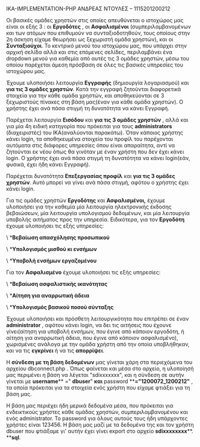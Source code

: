 IKA-IMPLEMENTATION-PHP
ΑΝΔΡΕΑΣ ΝΤΟΥΛΕΣ – 1115201200212

Οι βασικές ομάδες χρηστών στις οποίες απευθύνεται ο ιστοχώρος μας είναι οι εξής 3 : οι **Εργοδότες** , οι **Ασφαλισμένοι** (συμπεριλαμβανομένων και των ατόμων που επιθυμούν να συνταξιοδοτηθούν, τους οποίους στην 2η άσκηση είχαμε θεωρήσει ως ξεχωριστή ομάδα χρηστών), και οι **Συνταξιούχοι**. Το κεντρικό μενού του ιστοχώρου μας, που υπάρχει στην αρχική σελίδα αλλά και στις επόμενες σελίδες, περιλαμβάνει ένα dropdown μενού για καθεμία από αυτές τις 3 ομάδες χρηστών, μέσω του οποίου παρέχεται άμεση πρόσβαση σε όλες τις βασικές υπηρεσίες του ιστοχώρου μας.

Έχουμε υλοποιήσει λειτουργία **Εγγραφής** (δημιουργία λογαριασμού) και **για τις 3 ομάδες χρηστών**. Κατά την εγγραφή ζητούνται διαφορετικά στοιχεία για την κάθε ομάδα χρηστών, και αποθηκεύονται σε 3 ξεχωριστούς πίνακες στη βάση μας(έναν για κάθε ομάδα χρηστών). Ο χρήστης έχει ανά πάσα στιγμή τη δυνατότητα να κάνει Εγγραφή.

Παρέχεται λειτουργία **Εισόδου** και **για τις 3 ομάδες χρηστών** , αλλά και για μία 4η ειδική κατηγορία που πρόκειται για τους **administrators** (διαχειριστές) του ΙΚΑ(αναλύονται παρακάτω). Όταν κάποιος χρήστης κάνει login, τα αποθηκευμένα στοιχεία του προφίλ του παρέχονται αυτόματα στις διάφορες υπηρεσίες όπου είναι απαραίτητα, αντί να ζητούνται εκ νέου όπως θα γινόταν με έναν χρήστη που δεν έχει κάνει login. Ο χρήστης έχει ανά πάσα στιγμή τη δυνατότητα να κάνει login(εάν, φυσικά, έχει ήδη κάνει Εγγραφή).

Παρέχεται δυνατότητα **Επεξεργασίας προφίλ** και **για τις 3 ομάδες χρηστών**. Αυτό μπορεί να γίνει ανά πάσα στιγμή, αφότου ο χρήστης έχει κάνει login.

Για τις ομάδες χρηστών **Εργοδότης** και **Ασφαλισμένοι,** έχουμε υλοποιήσει για την καθεμία μία λειτουργία ηλεκτρονικής έκδοσης βεβαιώσεων, μία λειτουργία υπολογισμού δεδομένων, και μία λειτουργία υποβολής αιτήματος προς την υπηρεσία. Ειδικότερα, για τον **Εργοδότη** έχουμε υλοποιήσει τις εξής υπηρεσίες:

\ ***Βεβαίωση απασχόλησης προσωπικού**

\ ***Υπολογισμός μισθού κι ενσήμων**

\ ***Υποβολή ενσήμων εργαζομένου**

Για τον **Ασφαλισμένο** έχουμε υλοποιήσει τις εξής υπηρεσίες:

\ ***Βεβαίωση ασφαλιστικής ικανότητας**

\ ***Αίτηση για αναρρωτική άδεια**

\ ***Υπολογισμός βασικού ποσού σύνταξης**

Έχουμε υλοποιήσει και πρόσθετη λειτουργικότητα που επιτρέπει σε έναν **administrator** , αφότου κάνει login, να δει τις αιτήσεις που έχουνε γίνει(αίτηση για υποβολή ενσήμων, που έγινε από κάποιον εργοδότη, ή αίτηση για αναρρωτική άδεια, που έγινε από κάποιον ασφαλισμένο), χωρισμένες ανάλογα με την ομάδα χρήστη από την οποία υποβλήθηκαν, και να τις **εγκρίνει** ή να τις **απορρίψει**.

Η **σύνδεση με τη βάση δεδομένων** μας γίνεται χάρη στα περιεχόμενα του αρχείου dbconnect.php . Όπως φαίνεται και μέσα στο αρχείο, η υλοποίησή μας περιμένει η βάση να λέγεται &quot;sdixxxxxxx&quot;, και η σύνδεση σε αυτήν γίνεται με **username**** =&quot; ****dbuser****&quot; **και** password ****=&quot;1200072\_1200212&quot;** , τα οποία πρόκειται για τα στοιχεία ενός χρήστη που είχαμε φτιάξει για τη βάση μας.

Η βάση μας περιέχει ήδη μερικά δεδομένα μέσα, που πρόκειται για ενδεικτικούς χρήστες κάθε ομάδας χρηστών, συμπεριλαμβανομένου και ενός administrator. Το password για όλους αυτούς τους ήδη υπάρχοντες χρήστες είναι 123456. Η βάση μας μαζί με τα δεδομένα της και τον χρήστη dbuser που φτιάξαμε γι&#39; αυτήν έχει γίνει export στο αρχείο **sdixxxxxxxx****. ****sql**.
